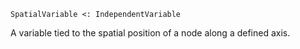 ```
SpatialVariable <: IndependentVariable
```

A variable tied to the spatial position of a node along a defined axis.
